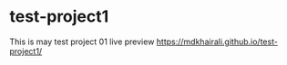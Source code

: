 # test-project1
This is may test project 01
live preview
https://mdkhairali.github.io/test-project1/
